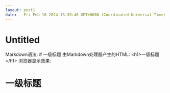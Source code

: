 ```yaml
---
layout: post1
date:   Fri Feb 16 2024 13:39:46 GMT+0000 (Coordinated Universal Time)
---
```

# Untitled

Markdown语法: # 一级标题
由Markdown处理器产生的HTML: <h1\>一级标题</h1\>
浏览器显示效果: <h1>一级标题</h1>